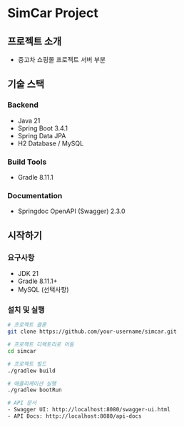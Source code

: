 # SimCar Project

## 프로젝트 소개
- 중고차 쇼핑몰 프로젝트 서버 부분

## 기술 스택
### Backend
- Java 21
- Spring Boot 3.4.1
- Spring Data JPA
- H2 Database / MySQL

### Build Tools
- Gradle 8.11.1

### Documentation
- Springdoc OpenAPI (Swagger) 2.3.0

## 시작하기
### 요구사항
- JDK 21
- Gradle 8.11.1+
- MySQL (선택사항)

### 설치 및 실행
```bash
# 프로젝트 클론
git clone https://github.com/your-username/simcar.git

# 프로젝트 디렉토리로 이동
cd simcar

# 프로젝트 빌드
./gradlew build

# 애플리케이션 실행
./gradlew bootRun

# API 문서
- Swagger UI: http://localhost:8080/swagger-ui.html
- API Docs: http://localhost:8080/api-docs
